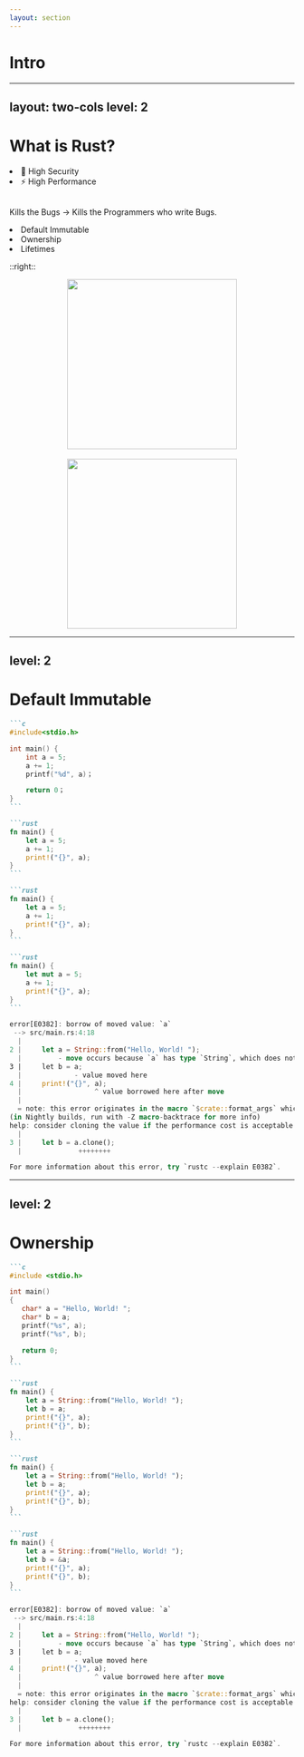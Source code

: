```yaml
---
layout: section
---
```

# Intro

---
layout: two-cols
level: 2
---
# What is Rust?

<v-click> 
<li> 🦀 High Security </li>
<li> ⚡ High Performance </li>
</v-click>

<v-click>

<br>

Kills the Bugs $\rightarrow$ Kills the Programmers who write Bugs.

</v-click>
<v-click> 
<li> Default Immutable </li>
<li> Ownership </li>
<li> Lifetimes </li>
</v-click>

::right::

<v-click>


<div align=center>
<img src="./fRustacean.webp" width="300"/>
</div>

</v-click>

<br>

<v-click>

<div align=center>
<img src="./writing_about_rust.jpg" width="300"/>
</div>

</v-click>

---
level: 2
---
# Default Immutable

````md magic-move {lines: true}
```c
#include<stdio.h>

int main() {
    int a = 5;
    a += 1;
    printf("%d", a)；

    return 0；
}
```

```rust
fn main() {
    let a = 5;
    a += 1;
    print!("{}", a);
}
```

```rust
fn main() {
    let a = 5;
    a += 1;
    print!("{}", a);
}
```

```rust
fn main() {
    let mut a = 5;
    a += 1;
    print!("{}", a);
}
```
````

<div v-click="2">

```rust
error[E0382]: borrow of moved value: `a`
 --> src/main.rs:4:18
  |
2 |     let a = String::from("Hello, World! ");
  |         - move occurs because `a` has type `String`, which does not implement the `Copy` trait
3 |     let b = a;
  |             - value moved here
4 |     print!("{}", a);
  |                  ^ value borrowed here after move
  |
  = note: this error originates in the macro `$crate::format_args` which comes from the expansion of the macro `print`
(in Nightly builds, run with -Z macro-backtrace for more info)
help: consider cloning the value if the performance cost is acceptable
  |
3 |     let b = a.clone();
  |              ++++++++

For more information about this error, try `rustc --explain E0382`.
```

</div>

---
level: 2
---
# Ownership


````md magic-move 
```c
#include <stdio.h>

int main()
{
   char* a = "Hello, World! ";
   char* b = a;
   printf("%s", a);
   printf("%s", b);

   return 0;
}
```

```rust
fn main() {
    let a = String::from("Hello, World! ");
    let b = a;
    print!("{}", a);
    print!("{}", b);
}
```

```rust
fn main() {
    let a = String::from("Hello, World! ");
    let b = a;
    print!("{}", a);
    print!("{}", b);
}
```

```rust
fn main() {
    let a = String::from("Hello, World! ");
    let b = &a;
    print!("{}", a);
    print!("{}", b);
}
```
````

<div v-click="2">

```rust
error[E0382]: borrow of moved value: `a`
 --> src/main.rs:4:18
  |
2 |     let a = String::from("Hello, World! ");
  |         - move occurs because `a` has type `String`, which does not implement the `Copy` trait
3 |     let b = a;
  |             - value moved here
4 |     print!("{}", a);
  |                  ^ value borrowed here after move
  |
  = note: this error originates in the macro `$crate::format_args` which comes from the expansion of the macro `print` (in Nightly builds, run with -Z macro-backtrace for more info)
help: consider cloning the value if the performance cost is acceptable
  |
3 |     let b = a.clone();
  |              ++++++++

For more information about this error, try `rustc --explain E0382`.
```

</div>
